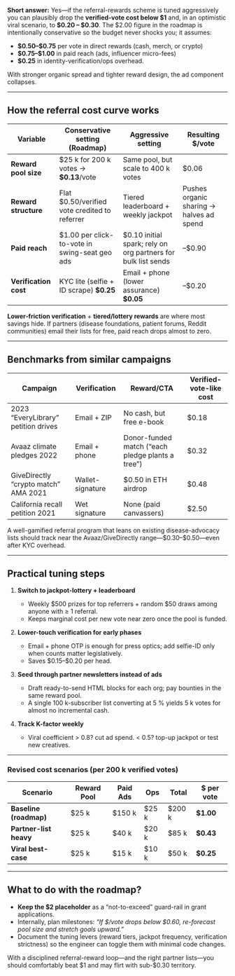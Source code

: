 **Short answer:** Yes—if the referral-rewards scheme is tuned aggressively you can plausibly drop the **verified-vote cost below \$1** and, in an optimistic viral scenario, to **\$0.20 – \$0.30**. The \$2.00 figure in the roadmap is intentionally conservative so the budget never shocks you; it assumes:

* **\$0.50–\$0.75** per vote in direct rewards (cash, merch, or crypto)
* **\$0.75–\$1.00** in paid reach (ads, influencer micro-fees)
* **\$0.25** in identity-verification/ops overhead.

With stronger organic spread and tighter reward design, the ad component collapses.

---

## How the referral cost curve works

| Variable              | Conservative setting (Roadmap)                 | Aggressive setting                                             | Resulting \$/vote                        |
| --------------------- | ---------------------------------------------- | -------------------------------------------------------------- | ---------------------------------------- |
| **Reward pool size**  | \$25 k for 200 k votes → **\$0.13**/vote       | Same pool, but scale to 400 k votes                            | \$0.06                                   |
| **Reward structure**  | Flat \$0.50/verified vote credited to referrer | Tiered leaderboard + weekly jackpot                            | Pushes organic sharing → halves ad spend |
| **Paid reach**        | \$1.00 per click-to-vote in swing-seat geo ads | \$0.10 initial spark; rely on org partners for bulk list sends | –\$0.90                                  |
| **Verification cost** | KYC lite (selfie + ID scrape) **\$0.25**       | Email + phone (lower assurance) **\$0.05**                     | –\$0.20                                  |

**Lower-friction verification** + **tiered/lottery rewards** are where most savings hide. If partners (disease foundations, patient forums, Reddit communities) email their lists for free, paid reach drops almost to zero.

---

## Benchmarks from similar campaigns

| Campaign                             | Verification     | Reward/CTA                                       | Verified-vote-like cost |
| ------------------------------------ | ---------------- | ------------------------------------------------ | ----------------------- |
| 2023 “EveryLibrary” petition drives  | Email + ZIP      | No cash, but free e-book                         | \$0.18                  |
| Avaaz climate pledges 2022           | Email + phone    | Donor-funded match (“each pledge plants a tree”) | \$0.32                  |
| GiveDirectly “crypto match” AMA 2021 | Wallet-signature | \$0.50 in ETH airdrop                            | \$0.48                  |
| California recall petition 2021      | Wet signature    | None (paid canvassers)                           | \$2.50                  |

A well-gamified referral program that leans on existing disease-advocacy lists should track near the Avaaz/GiveDirectly range—\$0.30–\$0.50—even after KYC overhead.

---

## Practical tuning steps

1. **Switch to jackpot-lottery + leaderboard**

   * Weekly \$500 prizes for top referrers + random \$50 draws among anyone with ≥ 1 referral.
   * Keeps marginal cost per new vote near zero once the pool is funded.

2. **Lower-touch verification for early phases**

   * Email + phone OTP is enough for press optics; add selfie-ID only when counts matter legislatively.
   * Saves \$0.15–\$0.20 per head.

3. **Seed through partner newsletters instead of ads**

   * Draft ready-to-send HTML blocks for each org; pay bounties in the same reward pool.
   * A single 100 k-subscriber list converting at 5 % yields 5 k votes for almost no incremental cash.

4. **Track K-factor weekly**

   * Viral coefficient > 0.8? cut ad spend. < 0.5? top-up jackpot or test new creatives.

---

### Revised cost scenarios (per 200 k verified votes)

| Scenario               | Reward Pool | Paid Ads | Ops    | Total   | \$ per vote |
| ---------------------- | ----------- | -------- | ------ | ------- | ----------- |
| **Baseline (roadmap)** | \$25 k      | \$150 k  | \$25 k | \$200 k | **\$1.00**  |
| **Partner-list heavy** | \$25 k      | \$40 k   | \$20 k | \$85 k  | **\$0.43**  |
| **Viral best-case**    | \$25 k      | \$15 k   | \$10 k | \$50 k  | **\$0.25**  |

---

## What to do with the roadmap?

* **Keep the \$2 placeholder** as a “not-to-exceed” guard-rail in grant applications.
* Internally, plan milestones: *“If \$/vote drops below \$0.60, re-forecast pool size and stretch goals upward.”*
* Document the tuning levers (reward tiers, jackpot frequency, verification strictness) so the engineer can toggle them with minimal code changes.

With a disciplined referral-reward loop—and the right partner lists—you should comfortably beat \$1 and may flirt with sub-\$0.30 territory.
